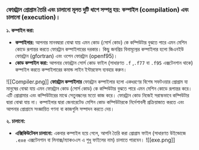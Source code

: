 ### ফোরট্রান প্রোগ্রাম তৈরি এবং চালানো মূলত দুটি ধাপে সম্পন্ন হয়: কম্পাইল (compilation) এবং চালানো (execution)।

**১. কম্পাইল করা:**

- **কম্পাইলার:** আপনার মানবদ্বারা বোঝা যায় এমন কোড (সোর্স কোড) কে কম্পিউটার বুঝতে পারে এমন মেশিন কোডে রূপান্তর করতে ফোরট্রান কম্পাইলারের দরকার। কিছু জনপ্রিয় বিনামূল্যের কম্পাইলার হলো জিএনইউ ফোরট্রান (gfortran) এবং ওপেন ফোরট্রান (openf95)।
- **কোড কম্পাইল করা:** আপনার ফোরট্রান সোর্স কোড ফাইল (সাধারণত `.f` ,`.f77` বা `.f95` এক্সটেনশান থাকে) কম্পাইল করতে কম্পাইলারের কমান্ড লাইন ইন্টারফেস ব্যবহার করুন।

![[Compiler.png]]
**ফোরট্রান  কম্পাইলার**
ফোরট্রান কম্পাইলার হলো একধরণের বিশেষ সফটওয়ার প্রোগ্রাম যা মানুষের বোঝা যায় এমন ফোরট্রান কোড (সোর্স কোড) কে কম্পিউটার বুঝতে পারে এমন মেশিন কোডে রূপান্তর করে। এটি প্রোগ্রামার এবং কম্পিউটারের মাঝে সেতুবন্ধনের মতো কাজ করে।
ফোরট্রান কোড নিজেই সরাস্কভাবে কম্পিউটার দ্বারা বোঝা যায় না। কম্পাইলার দ্বারা জেনারেটেড মেশিন কোড কম্পিউটারকে নির্দেশাবলী প্রক্রিয়াজাত করতে এবং আপনার প্রোগ্রামে সংজ্ঞায়িত গণনা বা কাজগুলি সম্পাদন করতে দেয়।


**২. চালানো:**

- **এক্সিকিউটেবল চালানো:** একবার কম্পাইল হয়ে গেলে, আপনি তৈরি করা প্রোগ্রাম ফাইল (সাধারণত উইন্ডোজে `.exe` এক্সটেনশান বা লিনাক্স/ম্যাকওএস এ শুধু ফাইলের নাম) চালাতে পারবেন।
![[exe.png]]
